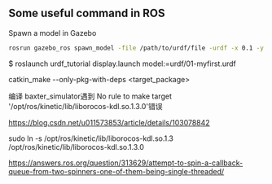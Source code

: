 ## Some useful command in ROS


Spawn a model in Gazebo
```bash
rosrun gazebo_ros spawn_model -file /path/to/urdf/file -urdf -x 0.1 -y 0.1 -z 0.1 -model my_object
```

$ roslaunch urdf_tutorial display.launch model:=urdf/01-myfirst.urdf

catkin_make --only-pkg-with-deps <target_package>

编译 baxter_simulator遇到 No rule to make target '/opt/ros/kinetic/lib/liborocos-kdl.so.1.3.0'错误

https://blog.csdn.net/u011573853/article/details/103078842

sudo ln -s /opt/ros/kinetic/lib/liborocos-kdl.so.1.3 /opt/ros/kinetic/lib/liborocos-kdl.so.1.3.0


https://answers.ros.org/question/313629/attempt-to-spin-a-callback-queue-from-two-spinners-one-of-them-being-single-threaded/